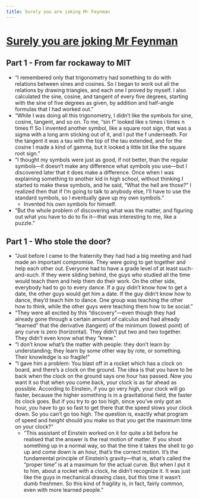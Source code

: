 ```yaml
---
title: Surely you are joking Mr Feynman
---
```


# [Surely you are joking Mr Feynman](http://goodreads.com/book/show/5544)

## Part 1 - From far rockaway to MIT

- “I remembered only that trigonometry had something to do with relations between sines and cosines. So I began to work out all the relations by drawing triangles, and each one I proved by myself. I also calculated the sine, cosine, and tangent of every five degrees, starting with the sine of five degrees as given, by addition and half-angle formulas that I had worked out.”
- “While I was doing all this trigonometry, I didn’t like the symbols for sine, cosine, tangent, and so on. To me, “sin f” looked like s times i times n times f! So I invented another symbol, like a square root sign, that was a sigma with a long arm sticking out of it, and I put the f underneath. For the tangent it was a tau with the top of the tau extended, and for the cosine I made a kind of gamma, but it looked a little bit like the square root sign.”
- “I thought my symbols were just as good, if not better, than the regular symbols—it doesn’t make any difference what symbols you use—but I discovered later that it does make a difference. Once when I was explaining something to another kid in high school, without thinking I started to make these symbols, and he said, “What the hell are those?” I realized then that if I’m going to talk to anybody else, I’ll have to use the standard symbols, so I eventually gave up my own symbols.”
  - Invented his own symbols for himself.
- “But the whole problem of discovering what was the matter, and figuring out what you have to do to fix it—that was interesting to me, like a puzzle.”

## Part 1 - Who stole the door?

- “Just before I came to the fraternity they had had a big meeting and had made an important compromise. They were going to get together and help each other out. Everyone had to have a grade level of at least such-and-such. If they were sliding behind, the guys who studied all the time would teach them and help them do their work. On the other side, everybody had to go to every dance. If a guy didn’t know how to get a date, the other guys would get him a date. If the guy didn’t know how to dance, they’d teach him to dance. One group was teaching the other how to think, while the other guys were teaching them how to be social.”
- “They were all excited by this “discovery”—even though they had already gone through a certain amount of calculus and had already “learned” that the derivative (tangent) of the minimum (lowest point) of any curve is zero (horizontal). They didn’t put two and two together. They didn’t even know what they “knew.”
- “I don’t know what’s the matter with people: they don’t learn by understanding; they learn by some other way by rote, or something. Their knowledge is so fragile!”
- “I gave him a problem: You blast off in a rocket which has a clock on board, and there’s a clock on the ground. The idea is that you have to be back when the clock on the ground says one hour has passed. Now you want it so that when you come back, your clock is as far ahead as possible. According to Einstein, if you go very high, your clock will go faster, because the higher something is in a gravitational field, the faster its clock goes. But if you try to go too high, since you’ve only got an hour, you have to go so fast to get there that the speed slows your clock down. So you can’t go too high. The question is, exactly what program of speed and height should you make so that you get the maximum time on your clock?”
  - “This assistant of Einstein worked on it for quite a bit before he realised that the answer is the real motion of matter. If you shoot something up in a normal way, so that the time it takes the shell to go up and come down is an hour, that’s the correct motion. It’s the fundamental principle of Einstein’s gravity—that is, what’s called the “proper time” is at a maximum for the actual curve. But when I put it to him, about a rocket with a clock, he didn’t recognize it. It was just like the guys in mechanical drawing class, but this time it wasn’t dumb freshmen. So this kind of fragility is, in fact, fairly common, even with more learned people.”
